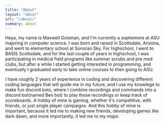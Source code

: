 ```yaml
---
title: "About"
layout: "about"
url: "/about/"
summary: about
---
```


Heya, my name is Maxwell Goisman, and I'm currently a sophemore at ASU majoring in computer science. I was born and raised in Scottsdale, Arizona, and went to elementary school at Sonoran Sky. For highschool, I went to BASIS Scottsdale, and for the last couple of years in highschool, I was participating in medical field programs like summer scrubs and pre med clubs, but after a while I started getting interested in programming, and eventually I graduated early to take online courses to then going to ASU.

I have roughly 2 years of experience in coding and discovering different coding languages that will guide me in my future, and I use my knowlege to make fun discord bots, where I combine recordings and commands into a discord bot(named Ben bot) to play those recordings or keep track of scoreboards. A hobby of mine is gaming, whether it's competitive, with friends, or just single player campaigns. And this hobby of mine is important, because it led me to making new friends, developing games like dark dawn, and more importantly, it led me to my major.  
